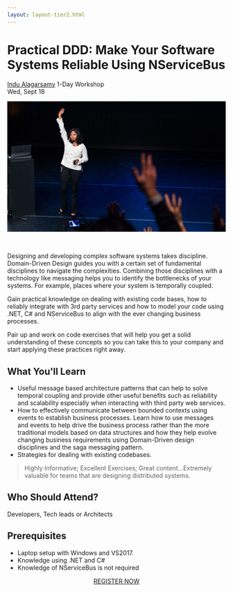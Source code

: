 ```yaml
---
layout: layout-tier2.html
---
```

<div class="container section workshop-single-page">
  <div class="row">
    <div class="col-xs-12 col-sm-2">
      <div class="speaker-container">
        <a href="../speakers/indu-alagarsamy.html"
          ><div class="speaker-img indu-alagarsamy keep-color"></div
        ></a>
      </div>
    </div>
    <div class="col-xs-12 col-sm-8 content">
      <h1 class="section-header">Practical DDD: Make Your Software Systems Reliable Using NServiceBus</h1>
      <p><span class="speaker-name"><a href="../speakers/indu-alagarsamy.html">Indu Alagarsamy</a></span
      >
      <span class="duration">1-Day Workshop<br />Wed, Sept 18</span></p>
      <img src="../img/workshop/Workshop-Indu-Alagarsamy.jpg" class="speaker--workshop-content-img" alt="" style="margin-bottom: 30px" />
      <p>
        Designing and developing complex software systems takes discipline.
        Domain-Driven Design guides you with a certain set of fundamental
        disciplines to navigate the complexities. Combining those disciplines
        with a technology like messaging helps you to identify the bottlenecks
        of your systems. For example, places where your system is temporally
        coupled.
      </p>
      <p>
        Gain practical knowledge on dealing with existing code bases, how to
        reliably integrate with 3rd party services and how to model your code
        using .NET, C# and NServiceBus to align with the ever changing business
        processes.
      </p>
      <p>
        Pair up and work on code exercises that will help you get a solid
        understanding of these concepts so you can take this to your company and
        start applying these practices right away.
      </p>
      <h2 class="speaker-subheader">What You'll Learn</h2>
      <ul>
        <li>
          Useful message based architecture patterns that can help to solve
          temporal coupling and provide other useful benefits such as
          reliability and scalability especially when interacting with third
          party web services.
        </li>
        <li>
          How to effectively communicate between bounded contexts using events
          to establish business processes. Learn how to use messages and events
          to help drive the business process rather than the more traditional
          models based on data structures and how they help evolve changing
          business requirements using Domain-Driven design disciplines and the
          saga messaging pattern.
        </li>
        <li>Strategies for dealing with existing codebases.</li>
      </ul>
      <blockquote>
        <p>
          Highly Informative; Excellent Exercises; Great content...Extremely
          valuable for teams that are designing distributed systems.
        </p>
      </blockquote>
      <h2 class="speaker-subheader">Who Should Attend?</h2>
      <p>Developers, Tech leads or Architects</p>
      <h2 class="speaker-subheader">Prerequisites</h2>
      <ul>
        <li>Laptop setup with Windows and VS2017.</li>
        <li>Knowledge using .NET and C#</li>
        <li>Knowledge of NServiceBus is not required</li>
      </ul>
      <div class="col-xs-12" align="center">
        <a class="btn" href="https://ti.to/eddd/explore-ddd-2019"
          >REGISTER NOW</a
        >
      </div>
    </div>
  </div>
</div>
